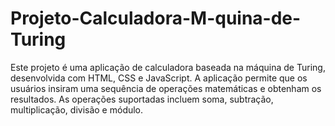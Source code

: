# Projeto-Calculadora-M-quina-de-Turing
Este projeto é uma aplicação de calculadora baseada na máquina de Turing, desenvolvida com HTML, CSS e JavaScript. A aplicação permite que os usuários insiram uma sequência de operações matemáticas e obtenham os resultados. As operações suportadas incluem soma, subtração, multiplicação, divisão e módulo.
